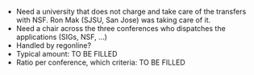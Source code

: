 * Need a university that does not charge and take care of the transfers with NSF. Ron Mak (SJSU, San Jose) was taking care of it.  
* Need a chair across the three conferences who dispatches the applications (SIGs, NSF, ...)
* Handled by regonline?
* Typical amount: TO BE FILLED
* Ratio per conference, which criteria: TO BE FILLED
